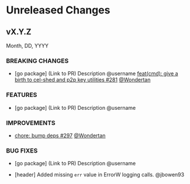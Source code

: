 # Unreleased Changes

## vX.Y.Z

Month, DD, YYYY

### BREAKING CHANGES

- [go package] (Link to PR) Description @username
[feat(cmd): give a birth to cel-shed and p2p key utilities #281](https://github.com/celestiaorg/celestia-node/pull/281) [@Wondertan](https://github.com/Wondertan)

### FEATURES

- [go package] (Link to PR) Description @username

### IMPROVEMENTS

- [chore: bump deps #297](https://github.com/celestiaorg/celestia-node/pull/297) [@Wondertan](https://github.com/Wondertan)

### BUG FIXES

- [go package] (Link to PR) Description @username

- [header] Added missing `err` value in ErrorW logging calls. @jbowen93
